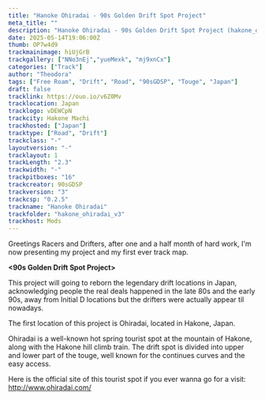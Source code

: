 ```yaml
---
title: "Hanoke Ohiradai - 90s Golden Drift Spot Project"
meta_title: ""
description: "Hanoke Ohiradai - 90s Golden Drift Spot Project (hakone_ohiradai_v3) by 90sGDSP"
date: 2025-05-14T19:06:00Z
thumb: OP7w4d9
trackmainimage: hiUjGrB
trackgallery: ["NNo3nEj","yueMexk", "mj9xnCx"] 
categories: ["Track"]
author: "Theodora"
tags: ["Free Roam", "Drift", "Road", "90sGDSP", "Touge", "Japan"]
draft: false
tracklink: https://ouo.io/v6Z0Mv
tracklocation: Japan
tracklogo: vDEWCpN
trackcity: Hakone Machi
trackhosted: ["Japan"]
tracktype: ["Road", "Drift"]
trackclass: "-" 
layoutversion: "-"
tracklayout: 1
trackLength: "2.3"
trackwidth: "-"
trackpitboxes: "16"
trackcreator: 90sGDSP
trackversion: "3"
trackcsp: "0.2.5"
trackname: "Hanoke Ohiradai"
trackfolder: "hakone_ohiradai_v3"
trackhost: Mods
---
```


Greetings Racers and Drifters, after one and a half month of hard work, I'm now presenting my project and my first ever track map.

**<90s Golden Drift Spot Project>**

This project will going to reborn the legendary drift locations in Japan, acknowledging people the real deals happened in the late 80s and the early 90s, away from Initial D locations but the drifters were actually appear til nowadays.

The first location of this project is Ohiradai, located in Hakone, Japan.

Ohiradai is a well-known hot spring tourist spot at the mountain of Hakone, along with the Hakone hill climb train. The drift spot is divided into upper and lower part of the touge, well known for the continues curves and the easy access.

Here is the official site of this tourist spot if you ever wanna go for a visit: http://www.ohiradai.com/